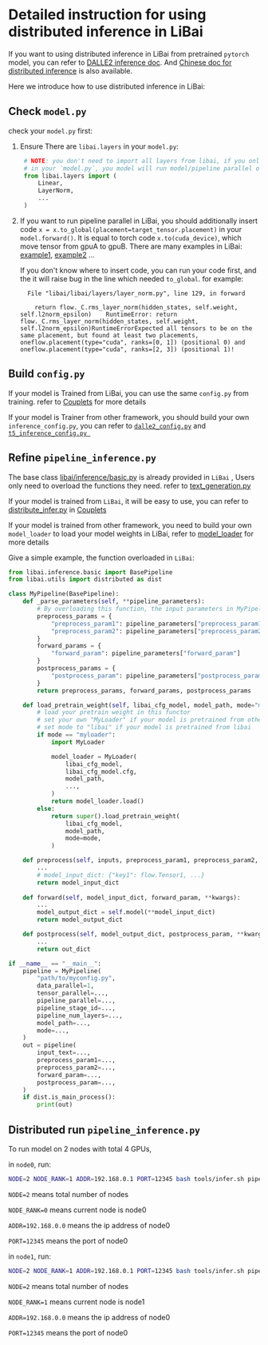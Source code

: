 # Detailed instruction for using distributed inference in LiBai

If you want to using distributed inference in LiBai from pretrained `pytorch` model, you can refer to [DALLE2 inference doc](https://github.com/Oneflow-Inc/libai/blob/main/docs/source/notes/How_to_use_model_parallel_in_LiBai.md). And [Chinese doc for distributed inference](https://github.com/Oneflow-Inc/libai/discussions/386) is also available.

Here we introduce how to use distributed inference in LiBai:

## Check `model.py`

check your `model.py` first:
1. Ensure There are `libai.layers` in your `model.py`:
   ```python
    # NOTE: you don't need to import all layers from libai, if you only use libai.layers.Linear 
    # in your `model.py`, you model will run model/pipeline parallel only in `Linear` layers 
    from libai.layers import (
        Linear, 
        LayerNorm,
        ...
    )
   ```
2. If you want to run pipeline parallel in LiBai, you should additionally insert code `x = x.to_global(placement=target_tensor.placement)` in your `model.forward()`. 
It is equal to torch code `x.to(cuda_device)`, which move tensor from gpuA to gpuB. There are many examples in LiBai: [example1](https://github.com/Oneflow-Inc/libai/blob/92dbe7c1b1496290e32e595f8473f9288ea1886e/projects/MT5/layers/attention_layer.py#L220), [example2](https://github.com/Oneflow-Inc/libai/blob/92dbe7c1b1496290e32e595f8473f9288ea1886e/projects/MT5/layers/attention_layer.py#L156) ...
   
    If you don't know where to insert code, you can run your code first, and the it will raise bug in the line which needed `to_global`. 
    for example:

    ```shell
      File "libai/libai/layers/layer_norm.py", line 129, in forward   

        return flow._C.rms_layer_norm(hidden_states, self.weight, self.l2norm_epsilon)    RuntimeError: return flow._C.rms_layer_norm(hidden_states, self.weight, self.l2norm_epsilon)RuntimeErrorExpected all tensors to be on the same placement, but found at least two placements, oneflow.placement(type="cuda", ranks=[0, 1]) (positional 0) and oneflow.placement(type="cuda", ranks=[2, 3]) (positional 1)!
    ```

## Build `config.py`

If your model is Trained from LiBai, you can use the same `config.py` from training. refer to [Couplets](https://github.com/Oneflow-Inc/libai/tree/main/projects/Couplets#inference) for more details

If your model is Trainer from other framework, you should build your own `inference_config.py`, you can refer to [`dalle2_config.py`](https://github.com/Oneflow-Inc/libai/blob/main/projects/DALLE2/configs/dalle2_config.py) and [`t5_inference_config.py `](https://github.com/Oneflow-Inc/libai/blob/main/projects/MT5/configs/t5_inference.py)

## Refine `pipeline_inference.py`

The base class [libai/inference/basic.py](https://github.com/Oneflow-Inc/libai/blob/main/libai/inference/basic.py) is already provided in `LiBai` , 
Users only need to overload the functions they need. refer to [text_generation.py](https://github.com/Oneflow-Inc/libai/blob/main/libai/inference/text_generation.py)

If your model is trained from `LiBai`, it will be easy to use, you can refer to [distribute_infer.py](https://github.com/Oneflow-Inc/libai/blob/main/projects/Couplets/distribute_infer.py) in [Couplets](https://github.com/Oneflow-Inc/libai/tree/main/projects/Couplets)

If your model is trained from other framework, you need to build your own `model_loader` to load your model weights in LiBai, refer to [model_loader](https://libai.readthedocs.io/en/latest/notes/How_to_load_huggingface%27s_pretrained_model_in_libai.html) for more details

Give a simple example,  the function overloaded in `LiBai`:
```python
from libai.inference.basic import BasePipeline
from libai.utils import distributed as dist

class MyPipeline(BasePipeline):
    def _parse_parameters(self, **pipeline_parameters):
        # By overloading this function, the input parameters in MyPipeline.__call__() hand out to preprocess/forward/postprocess stages of inference.
        preprocess_params = {
            "preprocess_param1": pipeline_parameters["preprocess_param1"],
            "preprocess_param2": pipeline_parameters["preprocess_param2"],
        }
        forward_params = {
            "forward_param": pipeline_parameters["forward_param"]
        }
        postprocess_params = {
            "postprocess_param": pipeline_parameters["postprocess_param"]
        }
        return preprocess_params, forward_params, postprocess_params

    def load_pretrain_weight(self, libai_cfg_model, model_path, mode="myloader"):
        # load your pretrain weight in this functor
        # set your own "MyLoader" if your model is pretrained from other framework
        # set mode to "libai" if your model is pretrained from libai
        if mode == "myloader":
            import MyLoader

            model_loader = MyLoader(
                libai_cfg_model,
                libai_cfg_model.cfg,
                model_path,
                ...,
            )
            return model_loader.load()
        else:
            return super().load_pretrain_weight(
                libai_cfg_model,
                model_path,
                mode=mode,
            )

    def preprocess(self, inputs, preprocess_param1, preprocess_param2, **kwargs):
        ...
        # model_input_dict: {"key1": flow.Tensor1, ...}
        return model_input_dict
    
    def forward(self, model_input_dict, forward_param, **kwargs):
        ...
        model_output_dict = self.model(**model_input_dict)
        return model_output_dict

    def postprocess(self, model_output_dict, postprocess_param, **kwargs):
        ...
        return out_dict

if __name__ == "__main__":
    pipeline = MyPipeline(
        "path/to/myconfig.py",
        data_parallel=1,
        tensor_parallel=...,
        pipeline_parallel=...,
        pipeline_stage_id=...,
        pipeline_num_layers=...,
        model_path=...,
        mode=...,
    )
    out = pipeline(
        input_text=..., 
        preprocess_param1=..., 
        preprocess_param2=...,
        forward_param=...,
        postprocess_param=...,
    )
    if dist.is_main_process():
        print(out)
```

## Distributed run `pipeline_inference.py`

To run model on 2 nodes with total 4 GPUs, 

  in `node0`, run:
  ```bash
  NODE=2 NODE_RANK=1 ADDR=192.168.0.1 PORT=12345 bash tools/infer.sh pipeline_inference.py 2
  ``` 
  `NODE=2` means total number of nodes
  
  `NODE_RANK=0` means current node is node0

  `ADDR=192.168.0.0` means the ip address of node0

  `PORT=12345` means the port of node0

  in `node1`, run:
  ```bash
  NODE=2 NODE_RANK=1 ADDR=192.168.0.1 PORT=12345 bash tools/infer.sh pipeline_inference.py 2
  ``` 
  `NODE=2` means total number of nodes
  
  `NODE_RANK=1` means current node is node1

  `ADDR=192.168.0.0` means the ip address of node0

  `PORT=12345` means the port of node0

